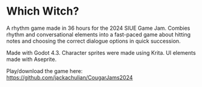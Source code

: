 # Which Witch?

A rhythm game made in 36 hours for the 2024 SIUE Game Jam. Combies rhythm and conversational elements into a fast-paced game about hitting notes and choosing the correct dialogue options in quick succession.

Made with Godot 4.3.
Character sprites were made using Krita.
UI elements made with Aseprite.

Play/download the game here: https://github.com/jackachulian/CougarJams2024